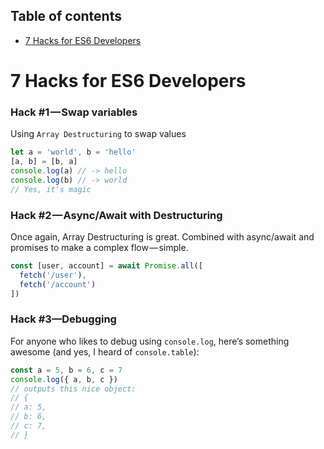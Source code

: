 ## Table of contents

- [7 Hacks for ES6 Developers]()

# 7 Hacks for ES6 Developers

### Hack #1 — Swap variables
Using `Array Destructuring` to swap values

```js
let a = 'world', b = 'hello'
[a, b] = [b, a]
console.log(a) // -> hello
console.log(b) // -> world
// Yes, it's magic
```

### Hack #2 — Async/Await with Destructuring
Once again, Array Destructuring is great. Combined with async/await and promises to make a complex flow — simple.

```js
const [user, account] = await Promise.all([
  fetch('/user'),
  fetch('/account')
])
```

### Hack #3—Debugging
For anyone who likes to debug using `console.log`, here’s something
awesome (and yes, I heard of `console.table`):
```js
const a = 5, b = 6, c = 7
console.log({ a, b, c })
// outputs this nice object:
// {
// a: 5,
// b: 6,
// c: 7,
// }
```
